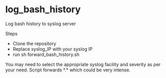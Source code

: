# log_bash_history

Log bash history to syslog server

Steps 
- Clone the repository
- Replace syslog_IP with your syslog IP
- run sh forward_bash_history.sh 

You may need to select the appropriate syslog facility and severity as per your need. Script forwards \*.\* which could be very intense.  
